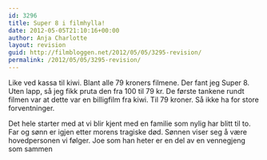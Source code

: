 ```yaml
---
id: 3296
title: Super 8 i filmhylla!
date: 2012-05-05T21:10:16+00:00
author: Anja Charlotte
layout: revision
guid: http://filmbloggen.net/2012/05/05/3295-revision/
permalink: /2012/05/05/3295-revision/
---
```

Like ved kassa til kiwi. Blant alle 79 kroners filmene. Der fant jeg Super 8. Uten lapp, så jeg fikk pruta den fra 100 til 79 kr. De første tankene rundt filmen var at dette var en billigfilm fra kiwi. Til 79 kroner. Så ikke ha for store forventninger.

Det hele starter med at vi blir kjent med en familie som nylig har blitt til to. Far og sønn er igjen etter morens tragiske død. Sønnen viser seg å være hovedpersonen vi følger. Joe som han heter er en del av en vennegjeng som sammen